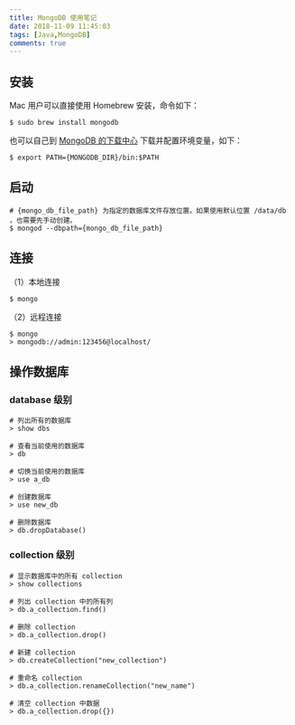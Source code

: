 ```yaml
---
title: MongoDB 使用笔记
date: 2018-11-09 11:45:03
tags: [Java,MongoDB]
comments: true
---
```


## 安装

Mac 用户可以直接使用 Homebrew 安装，命令如下：

```shell
$ sudo brew install mongodb
```

也可以自己到 [MongoDB 的下载中心](https://www.mongodb.com/download-center/community) 下载并配置环境变量，如下：

```shell
$ export PATH={MONGODB_DIR}/bin:$PATH
```

## 启动

```shell
# {mongo_db_file_path} 为指定的数据库文件存放位置。如果使用默认位置 /data/db ，也需要先手动创建。
$ mongod --dbpath={mongo_db_file_path}
```

## 连接

（1）本地连接

```shell
$ mongo
```

（2）远程连接

```shell
$ mongo
> mongodb://admin:123456@localhost/
```

## 操作数据库

### database 级别

```shell
# 列出所有的数据库
> show dbs

# 查看当前使用的数据库
> db

# 切换当前使用的数据库
> use a_db

# 创建数据库
> use new_db

# 删除数据库
> db.dropDatabase()
```

### collection 级别

```shell
# 显示数据库中的所有 collection
> show collections

# 列出 collection 中的所有列
> db.a_collection.find()

# 删除 collection
> db.a_collection.drop()

# 新建 collection
> db.createCollection("new_collection")

# 重命名 collection
> db.a_collection.renameCollection("new_name")

# 清空 collection 中数据
> db.a_collection.drop({})
```



